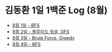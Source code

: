 # 김동환 1일 1백준 Log (8월)

- [8월  1일 - BFS](./0801/)
- [8월  2일 - 플루이드 워셜, DFS](./0802/)
- [8월  3일 - Brute Force, Greedy](./0803/)
- [8월  4일 - BFS](./0804/)